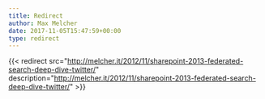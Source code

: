 ```yaml
---
title: Redirect
author: Max Melcher
date: 2017-11-05T15:47:59+00:00
type: redirect
---
```

{{< redirect src="http://melcher.it/2012/11/sharepoint-2013-federated-search-deep-dive-twitter/" description="http://melcher.it/2012/11/sharepoint-2013-federated-search-deep-dive-twitter/" >}}

